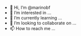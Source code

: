 - 👋 Hi, I’m @marinobf
- 👀 I’m interested in ...
- 🌱 I’m currently learning ...
- 💞️ I’m looking to collaborate on ...
- 📫 How to reach me ...

<!---
marinobf/marinobf is a ✨ special ✨ repository because its `README.md` (this file) appears on your GitHub profile.
You can click the Preview link to take a look at your changes.
--->
